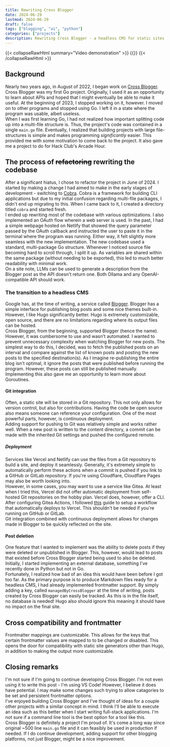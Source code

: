 ```yaml
---
title: Rewriting Cross Blogger
date: 2024-06-29
lastmod: 2024-06-29
draft: false
tags: ["blogging", "ai", "python"]
categories: ["projects"]
description: Rewriting Cross Blogger - a headless CMS for static sites
---
```

{{< collapseRawHtml summary="Video demonstration" >}}
{{<youtube H3HyQ7h5ogE>}}
{{< /collapseRawHtml >}}
## Background  
Nearly two years ago, in August of 2022, I began work on [Cross Blogger](https://github.com/slashtechno/cross-blogger). Cross Blogger was my first Go project. Originally, I used it as an opportunity to learn about APIs and hoped that I might eventually be able to make it useful. At the beginning of 2023, I stopped working on it, however. I moved on to other programs and stopped using Go. I left it in a state where the program was usable, albeit useless.  
When I was first learning Go, I had not realized how important splitting code up into a multi-file structure is. Thus, the project's code was contained in a single `main.go` file. Eventually, I realized that building projects with large file-structures is simple and makes programming *significantly* easier. This provided me with some motivation to come back to the project. It also gave me a project to do for Hack Club's Arcade Hour.

## The process of ~~refactoring~~ rewriting the codebase
After a significant hiatus, I chose to refactor the project in June of 2024. I started by making a change I had aimed to make in the early stages of development - switching to [Cobra](https://github.com/spf13/cobra). Cobra is a framework for building CLI applications but due to my initial confusion regarding multi-file packages, I didn't end up migrating to this. When I came back to it, I created a directory titled `cobra` and started fresh.  
I ended up rewriting most of the codebase with various optimizations. I also implemented an OAuth flow wherein a web server is used. In the past, I had a simple webpage hosted on Netlify that showed the query parameter passed by the OAuth callback and instructed the user to paste it in the terminal where the program was running. Either way, it felt slightly more seamless with the new implementation. The new codebase used a standard, multi-package Go structure. Whenever I noticed source file becoming hard to scroll through, I split it up. As variables are shared within the same package (without needing to be exported), this led to much better readability with minimal work.  
On a site note, LLMs can be used to generate a description from the Blogger post as the API doesn't return one. Both Ollama and any OpenAI-compatible API should work.   
### The transition to a headless CMS  
Google has, at the time of writing, a service called [Blogger](https://blogger.com/). Blogger has a simple interface for publishing blog posts and some nice themes built-in. However, I like Hugo significantly better. Hugo is extremely customizable, open source, and there are no limitations regarding where its output files can be hosted.  
Cross Blogger, from the beginning, supported Blogger (hence the name). However, it was cumbersome to use and wasn't automated. I wanted to prevent unnecessary complexity when watching Blogger for new posts. The simplest way to do this, I decided, was to fetch the published posts on an interval and compare against the list of known posts and posting the new posts to the specified destination(s). As I imagine re-publishing the entire blog isn't optimal, it ignore the posts that were published before running the program. However, these posts can still be published manually. Implementing this also gave me an opportunity to learn more about Goroutines.  

#### Git integration  
Often, a static site will be stored in a Git repository. This not only allows for version control, but also for contributions. Having the code be open source also means someone can reference your configuration. One of the most powerful parts, however, is continuous deployment.  
Adding support for pushing to Git was relatively simple and works rather well. When a new post is written to the content directory, a commit can be made with the inherited Git settings and pushed the configured remote.  
##### Deployment  
<!-- Link to Wayback machine if the article no longer exists: https://web.archive.org/web/20240625155702/https://codebenchers.com/blog/gitea-actions-vercel -->
Services like Vercel and Netlify can use the files from a Git repository to build a site, and deploy it seamlessly. Generally, it's extremely simple to automatically perform these actions when a commit is pushed if you link to a GitHub or GitLab repository. If you're using Cloudflare, Cloudflare Pages may also be worth looking into.  
However, in some cases, you may want to use a service like Gitea. At least when I tried this, Vercel did not offer automatic deployment from self-hosted Git repositories on the hobby plan. Vercel does, however, offer a CLI. After configuring Gitea Actions, I followed [this](https://codebenchers.com/blog/gitea-actions-vercel) guide to setup a workflow that automatically deploys to Vercel. This shouldn't be needed if you're running on GitHub or GitLab.  
Git integration combined with continuous deployment allows for changes made in Blogger to be quickly reflected on the site.  

#### Post deletion  
One feature that I wanted to implement was the ability to delete posts if they were deleted or unpublished in Blogger. This, however, would lead to posts that existed before Cross Blogger started being used to also be deleted. Initially, I started implementing an external database, something I've recently done in Python but not in Go.  
Fortunately, I realized how bad of an idea this would have been before I got too far. As the primary purpose is to produce Markdown files ready for a headless CMS, I had already implemented frontmatter support. By simply adding a key, called `managedByCrossBlogger` at the time of writing, posts created by Cross Blogger can easily be tracked. As this is in the file itself, no database is needed! Hugo also should ignore this meaning it should have no impact on the final site.  

## Cross compatibility and frontmatter  
Frontmatter mappings are customizable. This allows for the keys that certain frontmatter values are mapped to to be changed or disabled. This opens the door for compatibility with static site generators other than Hugo, in addition to making the output more customizable.

## Closing remarks  
I'm not sure if I'm going to continue developing Cross Blogger. I'm not even using it to write this post - I'm using VS Code! However, I believe it does have potential. I may make some changes such trying to allow catagories to be set and persistent frontmatter options.  
I've enjoyed building Cross Blogger and I've thought of ideas for a couple other projects with a similar concept in mind. I think I'll be able to execute an idea such as this better when I start writing full-stack applications. I'm not sure if a command line tool is the best option for a tool like this.  
Cross Blogger is definitely a project I'm proud of. It's come a long way since original ~500 line `main.go` file and it can feasibly be used in production if needed. If I do continue development, adding support for other blogging platforms, not just Blogger, might be a nice improvement.
